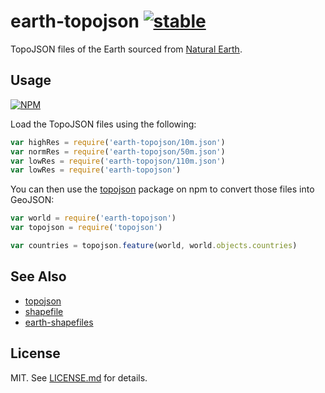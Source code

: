 # earth-topojson [![stable](http://badges.github.io/stability-badges/dist/stable.svg)](http://github.com/badges/stability-badges)

TopoJSON files of the Earth sourced from
[Natural Earth](http://www.naturalearthdata.com/).

## Usage

[![NPM](https://nodei.co/npm/earth-topojson.png)](https://nodei.co/npm/earth-topojson/)

Load the TopoJSON files using the following:

``` javascript
var highRes = require('earth-topojson/10m.json')
var normRes = require('earth-topojson/50m.json')
var lowRes = require('earth-topojson/110m.json')
var lowRes = require('earth-topojson')
```

You can then use the [topojson](http://github.com/mbostock/topojson) package on
npm to convert those files into GeoJSON:

``` javascript
var world = require('earth-topojson')
var topojson = require('topojson')

var countries = topojson.feature(world, world.objects.countries)
```

## See Also

* [topojson](http://github.com/mbostock/topojson)
* [shapefile](http://github.com/mbostock/shapefile)
* [earth-shapefiles](http://github.com/mbostock/earth-shapefiles)

## License

MIT. See [LICENSE.md](http://github.com/hughsk/earth-topojson/blob/master/LICENSE.md) for details.
